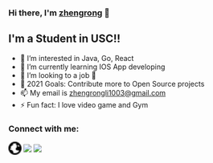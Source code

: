 ### Hi there, I'm [zhengrong][website] 👋


## I'm a Student in USC!!

- 👀 I’m interested in Java, Go, React
- 🌱 I’m currently learning IOS App developing 
- 👯 I’m looking to a job 🤣
- 🥅 2021 Goals: Contribute more to Open Source projects
- 📫 My email is zhengrongli1003@gmail.com
- ⚡ Fun fact: I love video game and Gym

### Connect with me:

[<img align="center" alt="zli0111.com" width="26px" src="https://raw.githubusercontent.com/iconic/open-iconic/master/svg/globe.svg" />][website]
[<img align="center" width="26px" src="https://cdn.jsdelivr.net/npm/simple-icons@v3/icons/linkedin.svg" />][linkedin]
[<img align="center" width="26px" src="https://cdn.jsdelivr.net/npm/simple-icons@v3/icons/instagram.svg" />][instagram]

<br />


[website]: https://zli0111.com
[instagram]: https://instagram.com/zli0111
[linkedin]: https://www.linkedin.com/in/zhengrong-li-13bb8b1b4/


<!---
ZLi0111/ZLi0111 is a ✨ special ✨ repository because its `README.md` (this file) appears on your GitHub profile.
You can click the Preview link to take a look at your changes.
--->
